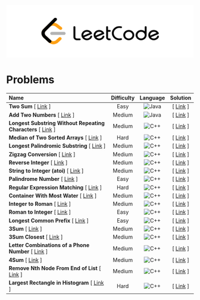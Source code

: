 <div align="center">
  <img src="/.resources/leetcode_logo.png"/>
</div>

# Problems
|Name|Difficulty|Language|Solution|
|:---|:---:|:---:|:---:|
|<b>Two Sum</b> [ [Link](https://leetcode.com/problems/two-sum/) ]|Easy|![Java](https://img.shields.io/badge/Java-D14836.svg?&style=for-the-badge&logo=eclipseide&logoColor=white)|[ [Link](https://github.com/Glory-Day/Solutions/blob/leetcode/Leetcode/java/two-sum.java) ]|
|<b>Add Two Numbers</b> [ [Link](https://leetcode.com/problems/add-two-numbers/) ]|Medium|![Java](https://img.shields.io/badge/Java-D14836.svg?&style=for-the-badge&logo=eclipseide&logoColor=white)|[ [Link](https://github.com/Glory-Day/Solutions/blob/leetcode/Leetcode/java/add-two-numbers.java) ]|
|<b>Longest Substring Without Repeating Characters</b> [ [Link](https://leetcode.com/problems/longest-substring-without-repeating-characters/) ]|Medium|![C++](https://img.shields.io/badge/C++-3178C6.svg?&style=for-the-badge&logo=Cplusplus&logoColor=white)|[ [Link](https://github.com/Glory-Day/Solutions/blob/leetcode/Leetcode/cpp/longest-substring-without-repeating-characters.cpp) ]|
|<b>Median of Two Sorted Arrays</b> [ [Link](https://leetcode.com/problems/median-of-two-sorted-arrays/) ]|Hard|![C++](https://img.shields.io/badge/C++-3178C6.svg?&style=for-the-badge&logo=Cplusplus&logoColor=white)|[ [Link](https://github.com/Glory-Day/Solutions/blob/leetcode/Leetcode/cpp/median-of-two-sorted-arrays.cpp) ]|
|<b>Longest Palindromic Substring</b> [ [Link](https://leetcode.com/problems/longest-palindromic-substring/) ]|Medium|![C++](https://img.shields.io/badge/C++-3178C6.svg?&style=for-the-badge&logo=Cplusplus&logoColor=white)|[ [Link](https://github.com/Glory-Day/Solutions/blob/leetcode/Leetcode/cpp/longest-palindromic-substring.cpp) ]|
|<b>Zigzag Conversion</b> [ [Link](https://leetcode.com/problems/zigzag-conversion/) ]|Medium|![C++](https://img.shields.io/badge/C++-3178C6.svg?&style=for-the-badge&logo=Cplusplus&logoColor=white)|[ [Link](https://github.com/Glory-Day/Solutions/blob/leetcode/Leetcode/cpp/zigzag-conversion.cpp) ]|
|<b>Reverse Integer</b> [ [Link](https://leetcode.com/problems/reverse-integer/) ]|Medium|![C++](https://img.shields.io/badge/C++-3178C6.svg?&style=for-the-badge&logo=Cplusplus&logoColor=white)|[ [Link](https://github.com/Glory-Day/Solutions/blob/leetcode/Leetcode/cpp/reverse-integer.cpp) ]|
|<b>String to Integer (atoi)</b> [ [Link](https://leetcode.com/problems/string-to-integer-atoi/) ]|Medium|![C++](https://img.shields.io/badge/C++-3178C6.svg?&style=for-the-badge&logo=Cplusplus&logoColor=white)|[ [Link](https://github.com/Glory-Day/Solutions/blob/leetcode/Leetcode/cpp/string-to-integer-atoi.cpp) ]|
|<b>Palindrome Number</b> [ [Link](https://leetcode.com/problems/palindrome-number/) ]|Easy|![C++](https://img.shields.io/badge/C++-3178C6.svg?&style=for-the-badge&logo=Cplusplus&logoColor=white)|[ [Link](https://github.com/Glory-Day/Solutions/blob/leetcode/Leetcode/cpp/palindrome-number.cpp) ]|
|<b>Regular Expression Matching</b> [ [Link](https://leetcode.com/problems/regular-expression-matching/) ]|Hard|![C++](https://img.shields.io/badge/C++-3178C6.svg?&style=for-the-badge&logo=Cplusplus&logoColor=white)|[ [Link](https://github.com/Glory-Day/Solutions/blob/leetcode/Leetcode/cpp/regular-expression-matching.cpp) ]|
|<b>Container With Most Water</b> [ [Link](https://leetcode.com/problems/container-with-most-water/) ]|Medium|![C++](https://img.shields.io/badge/C++-3178C6.svg?&style=for-the-badge&logo=Cplusplus&logoColor=white)|[ [Link](https://github.com/Glory-Day/Solutions/blob/leetcode/Leetcode/cpp/container-with-most-water.cpp) ]|
|<b>Integer to Roman</b> [ [Link](https://leetcode.com/problems/integer-to-roman/) ]|Medium|![C++](https://img.shields.io/badge/C++-3178C6.svg?&style=for-the-badge&logo=Cplusplus&logoColor=white)|[ [Link](https://github.com/Glory-Day/Solutions/blob/leetcode/Leetcode/cpp/integer-to-roman.cpp) ]|
|<b>Roman to Integer</b> [ [Link](https://leetcode.com/problems/roman-to-integer/) ]|Easy|![C++](https://img.shields.io/badge/C++-3178C6.svg?&style=for-the-badge&logo=Cplusplus&logoColor=white)|[ [Link](https://github.com/Glory-Day/Solutions/blob/leetcode/Leetcode/cpp/roman-to-integer.cpp) ]|
|<b>Longest Common Prefix</b> [ [Link](https://leetcode.com/problems/longest-common-prefix/) ]|Easy|![C++](https://img.shields.io/badge/C++-3178C6.svg?&style=for-the-badge&logo=Cplusplus&logoColor=white)|[ [Link](https://github.com/Glory-Day/Solutions/blob/leetcode/Leetcode/cpp/longest-common-prefix.cpp) ]|
|<b>3Sum</b> [ [Link](https://leetcode.com/problems/3sum/) ]|Medium|![C++](https://img.shields.io/badge/C++-3178C6.svg?&style=for-the-badge&logo=Cplusplus&logoColor=white)|[ [Link](https://github.com/Glory-Day/Solutions/blob/leetcode/Leetcode/cpp/3sum.cpp) ]|
|<b>3Sum Closest</b> [ [Link](https://leetcode.com/problems/3sum-closest/) ]|Medium|![C++](https://img.shields.io/badge/C++-3178C6.svg?&style=for-the-badge&logo=Cplusplus&logoColor=white)|[ [Link](https://github.com/Glory-Day/Solutions/blob/leetcode/Leetcode/cpp/3sum-closest.cpp) ]|
|<b>Letter Combinations of a Phone Number</b> [ [Link](https://leetcode.com/problems/letter-combinations-of-a-phone-number/) ]|Medium|![C++](https://img.shields.io/badge/C++-3178C6.svg?&style=for-the-badge&logo=Cplusplus&logoColor=white)|[ [Link](https://github.com/Glory-Day/Solutions/blob/leetcode/Leetcode/cpp/letter-combinations-of-a-phone-number.cpp) ]|
|<b>4Sum</b> [ [Link](https://leetcode.com/problems/4sum/) ]|Medium|![C++](https://img.shields.io/badge/C++-3178C6.svg?&style=for-the-badge&logo=Cplusplus&logoColor=white)|[ [Link](https://github.com/Glory-Day/Solutions/blob/leetcode/Leetcode/cpp/4sum.cpp) ]|
|<b>Remove Nth Node From End of List</b> [ [Link](https://leetcode.com/problems/remove-nth-node-from-end-of-list/) ]|Medium|![C++](https://img.shields.io/badge/C++-3178C6.svg?&style=for-the-badge&logo=Cplusplus&logoColor=white)|[ [Link](https://github.com/Glory-Day/Solutions/blob/leetcode/Leetcode/cpp/remove-nth-node-from-end-of-list.cpp) ]|
|<b>Largest Rectangle in Histogram</b> [ [Link](https://leetcode.com/problems/largest-rectangle-in-histogram/) ]|Hard|![C++](https://img.shields.io/badge/C++-3178C6.svg?&style=for-the-badge&logo=Cplusplus&logoColor=white)|[ [Link](https://github.com/Glory-Day/Solutions/blob/leetcode/Leetcode/cpp/largest-rectangle-in-histogram.cpp) ]|
